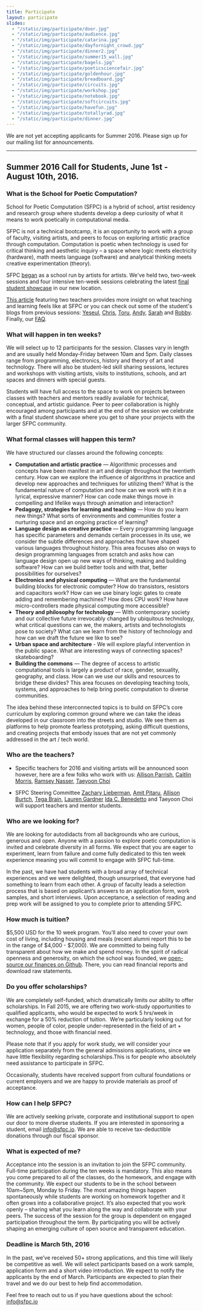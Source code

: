```yaml
---
title: Participate
layout: participate
slides:
  - "/static/img/participate/door.jpg"
  - "/static/img/participate/audience.jpg"
  - "/static/img/participate/catarina.jpg"
  - "/static/img/participate/dayfornight_crowd.jpg"
  - "/static/img/participate/dinner2.jpg"
  - "/static/img/participate/summer15_wall.jpg"
  - "/static/img/participate/bagels.jpg"
  - "/static/img/participate/poeticsciencefair.jpg"
  - "/static/img/participate/goldenhour.jpg"
  - "/static/img/participate/breadboard.jpg"
  - "/static/img/participate/circuits.jpg"
  - "/static/img/participate/workshop.jpg"
  - "/static/img/participate/notebook.jpg"
  - "/static/img/participate/softcircuits.jpg"
  - "/static/img/participate/havefun.jpg"
  - "/static/img/participate/totallyrad.jpg"
  - "/static/img/participate/dinner.jpg"
---
```



<div class="alert alert-success" role="alert"> 
  We are not yet accepting applicants for Summer 2016. Please sign up for our mailing list for announcements.
</div>

 
 

***

## Summer 2016 Call for Students, June 1st - August 10th, 2016. 

### What is the School for Poetic Computation?  

School for Poetic Computation (SFPC) is a hybrid of school, artist residency and research group where students develop a deep curiosity of what it means to work poetically in computational media. 

SFPC is not a technical bootcamp, it is an opportunity to work with a group of faculty, visiting artists, and peers to focus on exploring artistic practice through computation. Computation is poetic when technology is used for critical thinking and aesthetic inquiry – a space where logic meets electricity (hardware), math meets language (software) and analytical thinking meets creative experimentation (theory).

SFPC [began]((http://bits.blogs.nytimes.com/2013/08/12/code-to-joy-the-school-for-poetic-computation-opens/?_r=0)) as a school run by artists for artists. We've held two, two-week sessions and four intensive ten-week sessions celebrating the latest [final student showcase](http://thecreatorsproject.vice.com/blog/school-of-poetic-computation-101) in our new location. 

[This article](http://www.creativeapplications.net/education/teaching-and-learning-at-sfpc-conversation-with-allison-parrish-and-surya-mattu/) featuring two teachers provides more insight on what teaching and learning feels like at SFPC or you can check out some of the student's blogs from previous sessions: [Yeseul](http://ysfpc.tumblr.com), [Chris](http://sfpchris.tumblr.com/), [Toru](http://sfpctoruurakawa.tumblr.com/), [Andy](http://sfpc-amd.tumblr.com/), [Sarah](http://sarahgp.com/writings/sfpc/other-two-questions.html) and [Robby](http://robbykraft.com/sfpc/).  Finally, our [FAQ](http://sfpc.io/faq/).


### What will happen in ten weeks?

We will select up to 12 participants for the session. Classes vary in length and are usually held Monday-Friday between 10am and 5pm. Daily classes range from programming, electronics, history and theory of art and technology. There will also be student-led skill sharing sessions, lectures and workshops with visiting artists, visits to institutions, schools, and art spaces and dinners with special guests.

Students will have full access to the space to work on projects between classes with teachers and mentors readily available for technical, conceptual, and artistic guidance. Peer to peer collaboration is highly encouraged among participants and at the end of the session we celebrate with a final student showcase where you get to share your projects with the larger SFPC community.

### What formal classes will happen this term?

We have structured our classes around the following concepts:

- **Computation and artistic practice** — Algorithmic processes and concepts have been manifest in art and design throughout the twentieth century. How can we explore the influence of algorithms in practice and develop new approaches and techniques for utilizing them? What is the fundamental nature of computation and how can we work with it in a lyrical, expressive manner? How can code make things move in compelling and lifelike ways through animation and interaction?
- **Pedagogy, strategies for learning and teaching** — How do you learn new things? What sorts of environments and communities foster a nurturing space and an ongoing practice of learning? 
- **Language design as creative practice** — Every programming language has specific parameters and demands certain processes in its use, we consider the subtle differences and approaches that have shaped various languages throughout history. This area focuses also on ways to design programming languages from scratch and asks how can language design open up new ways of thinking, making and building software? How can we build better tools and with that, better possibilities for ourselves?
- **Electronics and physical computing** — What are the fundamental building blocks for electronic computer? How do transistors, resistors and capacitors work? How can we use binary logic gates to create adding and remembering machines? How does CPU work? How have micro-controllers made physical computing more accessible?
- **Theory and philosophy for technology** — With contemporary society and our collective future irrevocably changed by ubiquitous technology, what critical questions can we, the makers, artists and technologists pose to society? What can we learn from the history of technology and how can we draft the future we like to see?
- **Urban space and architecture** - We will explore playful intervention in the public space. What are interesting ways of connecting spaces? skateboarding?  
- **Building the commons** — The degree of access to artistic computational tools is largely a product of race, gender, sexuality, geography, and class. How can we use our skills and resources to bridge these divides? This area focuses on developing teaching tools, systems, and approaches to help bring poetic computation to diverse communities.
 
The idea behind these interconnected topics is to build on SFPC’s core curriculum by exploring common ground where we can take the ideas developed in our classroom into the streets and studio. We see them as platforms to help promote fearless prototyping, asking difficult questions, and creating projects that embody issues that are not yet commonly addressed in the art / tech world.

### Who are the teachers?

- Specific teachers for 2016 and visiting artists will be announced soon however, here are a few folks who work with us: [Allison Parrish](http://www.decontextualize.com/), [Caitlin Morris](http://www.caitlinmorris.net/), [Ramsey Nasser](http://nas.sr/), [Taeyoon Choi](http://taeyoonchoi.com) 

- SFPC Steering Committee [Zachary Lieberman](http://thesystemis.com/), [Amit Pitaru](http://pitaru.com), [Allison Burtch](http://www.allisonburtch.net), [Tega Brain](http://tegabrain.com), [Lauren Gardner](http://www.poohead.com) [Ida C. Benedetto](http://uncommonplaces.com/) and Taeyoon Choi will support teachers and mentor students.     



### Who are we looking for?

We are looking for autodidacts from all backgrounds who are curious, generous and open. Anyone with a passion to explore poetic computation is invited and celebrate diversity in all forms. We expect that you are eager to experiment, learn from failure and come fully dedicated to this ten week experience meaning you will commit to engage with SFPC full-time. 

In the past, we have had students with a broad array of technical experiences and we were delighted, though unsurprised, that everyone had something to learn from each other. A group of faculty leads a selection process that is based on applicant’s answers to an application form, work samples, and short interviews. Upon acceptance, a selection of reading and prep work will be assigned to you to complete prior to attending SFPC.


### How much is tuition?

$5,500 USD for the 10 week program. You’ll also need to cover your own cost of living, including housing and meals (recent alumni report this to be in the range of $4,000 - $7,000). We are committed to being fully transparent about how we make and spend money. In the spirit of radical openness and generosity, on which the school was founded, we [open-source our finances on Github](http://github.com/sfpc/finance-and-administration). There, you can read financial reports and download raw statements.

### Do you offer scholarships?

We are completely self-funded, which dramatically limits our ability to offer scholarships. In Fall 2015, we are offering two work-study opportunities to qualified applicants, who would be expected to work 5 hrs/week in exchange for a 50% reduction of tuition.  We’re particularly looking out for women, people of color, people under-represented in the field of art + technology, and those with financial need. 

Please note that if you apply for work study, we will consider your application separately from the general admissions applications, since we have little flexibility regarding scholarships.This is for people who absolutely need assistance to participate in SFPC.

Occasionally, students have received support from cultural foundations or current employers and we are happy to provide materials as proof of acceptance.

### How can I help SFPC?

We are actively seeking private, corporate and institutional support to open our door to more diverse students. If you are interested in sponsoring a student, email <info@sfpc.io>. We are able to receive tax-deductible donations through our fiscal sponsor.

### What is expected of me?

Acceptance into the session is an invitation to join the SFPC community. Full-time participation during the ten weeks is mandatory. This also means you come prepared to all of the classes, do the homework, and engage with the community. We expect our students to be in the school between 10am~5pm, Monday to Friday. The most amazing things happen spontaneously while students are working on homework together and it often grows into a collaborative project. It’s also expected that you work openly – sharing what you learn along the way and collaborate with your peers. The success of the session for the group is dependent on engaged participation throughout the term. By participating you will be actively shaping an emerging culture of open source and transparent education. 

### Deadline is March 5th, 2016

In the past, we’ve received 50+ strong applications, and this time will likely be competitive as well. We will select participants based on a work sample, application form and a short video introduction. We expect to notify the applicants by the end of March. Participants are expected to plan their travel and we do our best to help find accommodation.

<!--a href="https://docs.google.com/forms/d/1jWCoZSoTKwJeMA8yA1m_guUBi1OpsX01EU7OLztDRyU/viewform" class="btn btn-primary btn-lg">Apply for Fall 2015</a-->

Feel free to reach out to us if you have questions about the school: [info@sfpc.io](mailto:info@sfpc.io)
